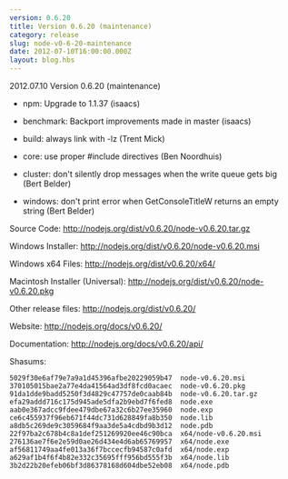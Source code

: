 ```yaml
---
version: 0.6.20
title: Version 0.6.20 (maintenance)
category: release
slug: node-v0-6-20-maintenance
date: 2012-07-10T16:00:00.000Z
layout: blog.hbs
---
```


2012.07.10 Version 0.6.20 (maintenance)

* npm: Upgrade to 1.1.37 (isaacs)

* benchmark: Backport improvements made in master (isaacs)

* build: always link with -lz (Trent Mick)

* core: use proper #include directives (Ben Noordhuis)

* cluster: don't silently drop messages when the write queue gets big (Bert Belder)

* windows: don't print error when GetConsoleTitleW returns an empty string (Bert Belder)


Source Code: http://nodejs.org/dist/v0.6.20/node-v0.6.20.tar.gz

Windows Installer: http://nodejs.org/dist/v0.6.20/node-v0.6.20.msi

Windows x64 Files: http://nodejs.org/dist/v0.6.20/x64/

Macintosh Installer (Universal): http://nodejs.org/dist/v0.6.20/node-v0.6.20.pkg

Other release files: http://nodejs.org/dist/v0.6.20/

Website: http://nodejs.org/docs/v0.6.20/

Documentation: http://nodejs.org/docs/v0.6.20/api/

Shasums:

```
5029f30e6af79e7a9a1d45396afbe20229059b47  node-v0.6.20.msi
370105015bae2a77e4da41564ad3df8fcd0acaec  node-v0.6.20.pkg
91da1dde9badd5250f3d4829c47757de0caab84b  node-v0.6.20.tar.gz
efa29addd716c175d945ade5dfa2b9ebd7f6fed8  node.exe
aab0e367adcc9fdee479dbe67a32c6b27ee35960  node.exp
ce6c455937f96eb671f44dc731d628849fa8b350  node.lib
a8db5c269de9c3059684f9aa3de5a4cdbd9b3d12  node.pdb
22f97ba2c678b4c8a1def251269920ee46c90bca  x64/node-v0.6.20.msi
276136ae7f6e2e59d0ae26d434e4d6ab65769957  x64/node.exe
af56811749aa4fe013a36f7bccecfb94587c0afd  x64/node.exp
a629af1b4f6f4b82e332c35695fff956bd555f3b  x64/node.lib
3b2d22b20efeb06bf3d86378168d604dbe52eb08  x64/node.pdb
```
